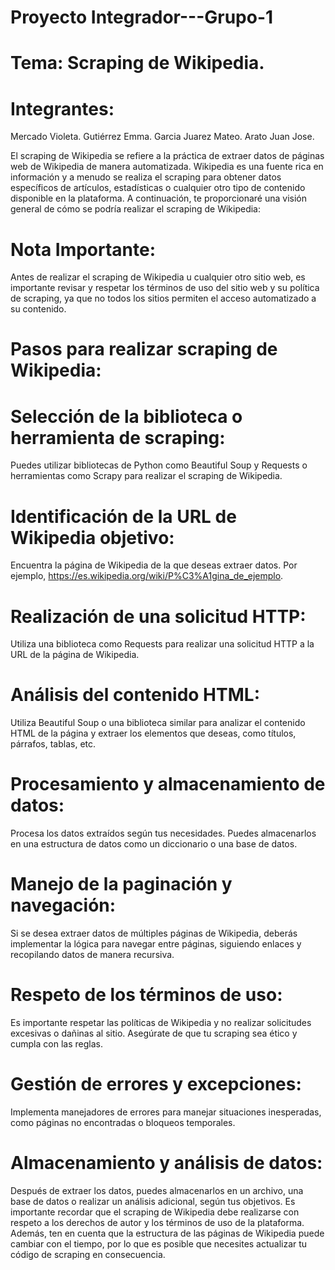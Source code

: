 # Proyecto Integrador---Grupo-1
# Tema: Scraping de Wikipedia.
# Integrantes: 
Mercado Violeta.
Gutiérrez Emma.
Garcia Juarez Mateo. 
Arato Juan Jose.

El scraping de Wikipedia se refiere a la práctica de extraer datos de páginas web de Wikipedia de manera automatizada. Wikipedia es una fuente rica en información y a menudo se realiza el scraping para obtener datos específicos de artículos, estadísticas o cualquier otro tipo de contenido disponible en la plataforma. A continuación, te proporcionaré una visión general de cómo se podría realizar el scraping de Wikipedia:
# Nota Importante: 
Antes de realizar el scraping de Wikipedia u cualquier otro sitio web, es importante revisar y respetar los términos de uso del sitio web y su política de scraping, ya que no todos los sitios permiten el acceso automatizado a su contenido.
# Pasos para realizar scraping de Wikipedia:
# Selección de la biblioteca o herramienta de scraping:
Puedes utilizar bibliotecas de Python como Beautiful Soup y Requests o herramientas como Scrapy para realizar el scraping de Wikipedia.
# Identificación de la URL de Wikipedia objetivo:
Encuentra la página de Wikipedia de la que deseas extraer datos. Por ejemplo, https://es.wikipedia.org/wiki/P%C3%A1gina_de_ejemplo.
# Realización de una solicitud HTTP:
Utiliza una biblioteca como Requests para realizar una solicitud HTTP a la URL de la página de Wikipedia.
# Análisis del contenido HTML:
Utiliza Beautiful Soup o una biblioteca similar para analizar el contenido HTML de la página y extraer los elementos que deseas, como títulos, párrafos, tablas, etc.
# Procesamiento y almacenamiento de datos:
Procesa los datos extraídos según tus necesidades. Puedes almacenarlos en una estructura de datos como un diccionario o una base de datos.
# Manejo de la paginación y navegación:
Si se desea extraer datos de múltiples páginas de Wikipedia, deberás implementar la lógica para navegar entre páginas, siguiendo enlaces y recopilando datos de manera recursiva.
# Respeto de los términos de uso:
Es importante respetar las políticas de Wikipedia y no realizar solicitudes excesivas o dañinas al sitio. Asegúrate de que tu scraping sea ético y cumpla con las reglas.
# Gestión de errores y excepciones:
Implementa manejadores de errores para manejar situaciones inesperadas, como páginas no encontradas o bloqueos temporales.
# Almacenamiento y análisis de datos:
Después de extraer los datos, puedes almacenarlos en un archivo, una base de datos o realizar un análisis adicional, según tus objetivos.
Es importante recordar que el scraping de Wikipedia debe realizarse con respeto a los derechos de autor y los términos de uso de la plataforma. Además, ten en cuenta que la estructura de las páginas de Wikipedia puede cambiar con el tiempo, por lo que es posible que necesites actualizar tu código de scraping en consecuencia.
